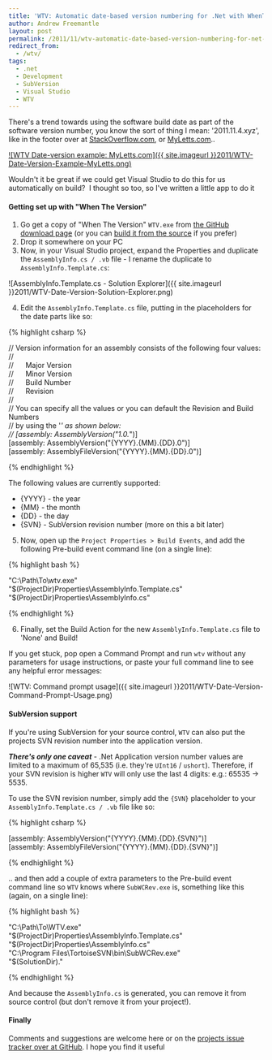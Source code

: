 ```yaml
---
title: 'WTV: Automatic date-based version numbering for .Net with WhenTheVersion'
author: Andrew Freemantle
layout: post
permalink: /2011/11/wtv-automatic-date-based-version-numbering-for-net-with-whentheversion/
redirect_from:
  - /wtv/
tags:
  - .net
  - Development
  - SubVersion
  - Visual Studio
  - WTV
---
```

There's a trend towards using the software build date as part of the software version number, you know the sort of thing I mean: '<span class="inline-code">2011.11.4.xyz</span>', like in the footer over at [StackOverflow.com](http://www.stackoverflow.com "StackOverflow.com - Q&A for Programmers"), or [MyLetts.com](http://www.myletts.com "MyLetts.com - Lettings management for private landlords")..

[![WTV Date-version example: MyLetts.com]({{ site.imageurl }}2011/WTV-Date-Version-Example-MyLetts.png)
](http://www.myletts.com "MyLetts.com - Lettings management for private landlords")

Wouldn't it be great if we could get Visual Studio to do this for us automatically on build?  I thought so too, so I've written a little app to do it <i class="fa fa-smile-o"></i>

#### Getting set up with "When The Version"

  1. Go get a copy of "When The Version" `WTV.exe` from [the GitHub download page](https://github.com/AndrewFreemantle/When-The-Version/downloads "When The Version - Download page at GitHub") (or you can [build it from the source](https://github.com/AndrewFreemantle/When-The-Version "When The Version - Source on GitHub") if you prefer)
  2. Drop it somewhere on your PC
  3. Now, in your Visual Studio project, expand the Properties and duplicate the `AssemblyInfo.cs / .vb` file - I rename the duplicate to `AssemblyInfo.Template.cs`:

![AssemblyInfo.Template.cs - Solution Explorer]({{ site.imageurl }}2011/WTV-Date-Version-Solution-Explorer.png)

<ol start="4">
  <li>
    Edit the <code>AssemblyInfo.Template.cs</code> file, putting in the placeholders for the date parts like so:
  </li>
</ol>

{% highlight csharp %}

// Version information for an assembly consists of the following four values:  
//  
//      Major Version  
//      Minor Version  
//      Build Number  
//      Revision  
//  
// You can specify all the values or you can default the Revision and Build Numbers  
// by using the '*' as shown below:  
// [assembly: AssemblyVersion("1.0.*")]  
[assembly: AssemblyVersion("{YYYY}.{MM}.{DD}.0")]  
[assembly: AssemblyFileVersion("{YYYY}.{MM}.{DD}.0")]

{% endhighlight %}

The following values are currently supported:

  * <span class="inline-code">{YYYY}</span> - the year
  * <span class="inline-code">{MM}</span> - the month
  * <span class="inline-code">{DD}</span> - the day
  * <span class="inline-code">{SVN}</span> - SubVersion revision number (more on this a bit later)

<ol start="5">
  <li>
    Now, open up the <code>Project Properties > Build Events</code>, and add the following Pre-build event command line (on a single line):
  </li>
</ol>

{% highlight bash %}

"C:\Path\To\wtv.exe"  
"$(ProjectDir)Properties\AssemblyInfo.Template.cs"  
"$(ProjectDir)Properties\AssemblyInfo.cs"

{% endhighlight %}

<ol start="6">
  <li>
    Finally, set the Build Action for the new <code>AssemblyInfo.Template.cs</code> file to 'None' and Build!
  </li>
</ol>


If you get stuck, pop open a Command Prompt and run `wtv` without any parameters for usage instructions, or paste your full command line to see  any helpful error messages:

![WTV: Command prompt usage]({{ site.imageurl }}2011/WTV-Date-Version-Command-Prompt-Usage.png)


#### SubVersion support

If you're using SubVersion for your source control, `WTV` can also put the projects SVN revision number into the application version.

***There's only one caveat*** - .Net Application version number values are limited to a maximum of 65,535 (i.e. they're `UInt16` / `ushort`). Therefore, if your SVN revision is higher `WTV` will only use the last 4 digits: e.g.: 65535 -> 5535.

To use the SVN revision number, simply add the `{SVN}` placeholder to your `AssemblyInfo.Template.cs / .vb` file like so:

{% highlight csharp %}

[assembly: AssemblyVersion("{YYYY}.{MM}.{DD}.{SVN}")]  
[assembly: AssemblyFileVersion("{YYYY}.{MM}.{DD}.{SVN}")]

{% endhighlight %}


.. and then add a couple of extra parameters to the Pre-build event command line so `WTV` knows where `SubWCRev.exe` is, something like this (again, on a single line):

{% highlight bash %}

"C:\Path\To\WTV.exe"  
"$(ProjectDir)Properties\AssemblyInfo.Template.cs"  
"$(ProjectDir)Properties\AssemblyInfo.cs"  
"C:\Program Files\TortoiseSVN\bin\SubWCRev.exe"  
"$(SolutionDir)."

{% endhighlight %}

And because the `AssemblyInfo.cs` is generated, you can remove it from source control (but don't remove it from your project!).


#### Finally

Comments and suggestions are welcome here or on the [projects issue tracker over at GitHub](https://github.com/AndrewFreemantle/When-The-Version/issues "WhenTheVersion - Issue tracker at GitHub"). I hope you find it useful <i class="fa fa-smile-o"></i>
